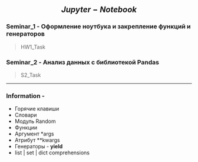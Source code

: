 ## $$Jupyter-Notebook$$

### Seminar_1 - Оформление ноутбука и закрепление функций и генераторов
> HW1_Task
### Seminar_2 - Анализ данных с библиотекой Pandas
> S2_Task







---
### Information - 
- Горячие клавиши
- Словари
- Модуль Random
- Функции
- Аргумент *args
- Атрибут **kwargs
- Генераторы - **yield**
- list | set | dict comprehensions